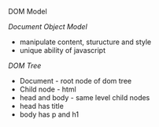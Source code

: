 DOM Model

_Document Object Model_

- manipulate content, sturucture and style
- unique ability of javascript

_DOM Tree_

- Document - root node of dom tree
- Child node - html
- head and body - same level child nodes
- head has title
- body has p and h1 
